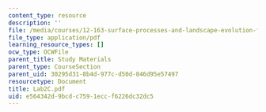 ```yaml
---
content_type: resource
description: ''
file: /media/courses/12-163-surface-processes-and-landscape-evolution-fall-2004/e564342d9bcdc7591eccf6226dc32dc5_Lab2C.pdf
file_type: application/pdf
learning_resource_types: []
ocw_type: OCWFile
parent_title: Study Materials
parent_type: CourseSection
parent_uid: 30295d31-8b4d-977c-d50d-846d95e57497
resourcetype: Document
title: Lab2C.pdf
uid: e564342d-9bcd-c759-1ecc-f6226dc32dc5
---
```

